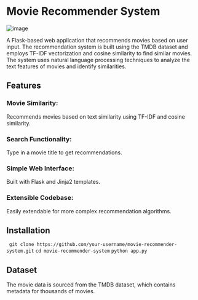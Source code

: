 # Movie Recommender System
![image](https://github.com/user-attachments/assets/e68c86df-9281-4d2d-9c0b-e90077b3547c)

A Flask-based web application that recommends movies based on user input. The recommendation system is built using the TMDB dataset and employs TF-IDF vectorization and cosine similarity to find similar movies. The system uses natural language processing techniques to analyze the text features of movies and identify similarities.

## Features
### Movie Similarity: 
Recommends movies based on text similarity using TF-IDF and cosine similarity.

### Search Functionality:
Type in a movie title to get recommendations.

### Simple Web Interface:
Built with Flask and Jinja2 templates.

### Extensible Codebase:
Easily extendable for more complex recommendation algorithms.

## Installation

 ``` git clone https://github.com/your-username/movie-recommender-system.git```
```cd movie-recommender-system```
```python app.py```

## Dataset
The movie data is sourced from the TMDB dataset, which contains metadata for thousands of movies.
